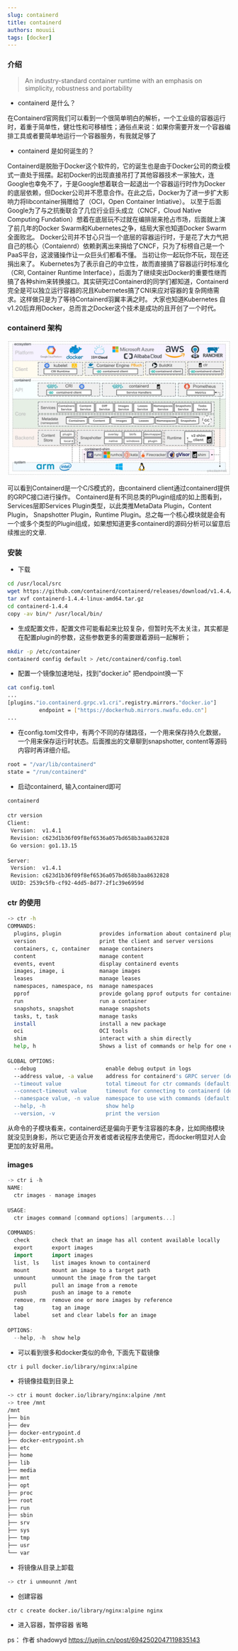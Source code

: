 ```yaml
---
slug: containerd
title: containerd
authors: mouuii
tags: [docker]
---
```


### 介绍
> An industry-standard container runtime with an emphasis on simplicity, robustness and portability


- containerd 是什么？

在Containerd官网我们可以看到一个很简单明白的解析，一个工业级的容器运行时，着重于简单性，健壮性和可移植性；通俗点来说：如果你需要开发一个容器编排工具或者要简单地运行一个容器服务，有我就足够了

- containerd 是如何诞生的？

Containerd是脱胎于Docker这个软件的，它的诞生也是由于Docker公司的商业模式一直处于摇摆。起初Docker的出现直接吊打了其他容器技术一家独大，连Google也幸免不了，于是Google想着联合一起退出一个容器运行时作为Docker的底层依赖，但Docker公司并不愿意合作。在此之后，Docker为了进一步扩大影响力将libcontainer捐赠给了（OCI，Open Container Intiative）。
以至于后面Google为了与之抗衡联合了几位行业巨头成立（CNCF，Cloud Native Computing Fundation）想着在底层玩不过就在编排层来抢占市场，后面就上演了前几年的Docker Swarm和Kubernetes之争，结局大家也知道Docker Swarm全面败北。
Docker公司并不甘心只当一个底层的容器运行时，于是花了大力气把自己的核心（Contaienrd）依赖剥离出来捐给了CNCF，只为了标榜自己是一个PaaS平台，这波骚操作让一众巨头们都看不懂。
当初让你一起玩你不玩，现在还捐出来了。
Kubernetes为了表示自己的中立性，故而直接搞了容器运行时标准化（CRI, Container Runtime Interface），后面为了继续突出Docker的重要性继而搞了各种shim来转换接口。其实研究过Containerd的同学们都知道，Containerd完全是可以独立运行容器的况且Kubernetes搞了CNI来应对容器的复杂网络需求。这样做只是为了等待Containerd羽翼丰满之时。
大家也知道Kubernetes 自v1.20后弃用Docker，总而言之Docker这个技术是成功的且开创了一个时代。

### containerd 架构

![](https://raw.githubusercontent.com/mouuii/picture/master/202305051021392.png)

可以看到Containerd是一个C/S模式的，由containerd client通过containerd提供的GRPC接口进行操作。
Containerd是有不同总类的Plugin组成的如上图看到，Services层即Services Plugin类型，以此类推MetaData Plugin，Content Plugin， Snapshotter Plugin，Runtime Plugin。总之每一个核心模块就是会有一个或多个类型的Plugin组成，如果想知道更多containerd的源码分析可以留意后续推出的文章.

### 安装
- 下载

```sh
cd /usr/local/src
wget https://github.com/containerd/containerd/releases/download/v1.4.4/containerd-1.4.4-linux-amd64.tar.gz
tar xvf containerd-1.4.4-linux-amd64.tar.gz
cd containerd-1.4.4
copy -av bin/* /usr/local/bin/
```


- 生成配置文件，配置文件可能看起来比较复杂，但暂时先不太关注，其实都是在配置plugin的参数，这些参数更多的需要跟着源码一起解析；


```sh
mkdir -p /etc/container
containerd config default > /etc/containerd/config.toml
```

- 配置一个镜像加速地址，找到"docker.io" 把endpoint换一下

```sh
cat config.toml
...
[plugins."io.containerd.grpc.v1.cri".registry.mirrors."docker.io"]
          endpoint = ["https://dockerhub.mirrors.nwafu.edu.cn"]
...

```
- 在config.toml文件中，有两个不同的存储路径，一个用来保存持久化数据，一个用来保存运行时状态。后面推出的文章聊到snapshotter, content等源码内容时再详细介绍。

```sh
root = "/var/lib/containerd"
state = "/run/containerd"
```
- 启动containerd, 输入containerd即可

```sh
containerd 

ctr version
Client:
 Version:  v1.4.1
 Revision: c623d1b36f09f8ef6536a057bd658b3aa8632828
 Go version: go1.13.15

Server:
 Version:  v1.4.1
 Revision: c623d1b36f09f8ef6536a057bd658b3aa8632828
 UUID: 2539c5fb-cf92-4dd5-8d77-2f1c39e6959d
```

### ctr 的使用

```sh
-> ctr -h
COMMANDS:
  plugins, plugin            provides information about containerd plugins
  version                    print the client and server versions
  containers, c, container   manage containers
  content                    manage content
  events, event              display containerd events
  images, image, i           manage images
  leases                     manage leases
  namespaces, namespace, ns  manage namespaces
  pprof                      provide golang pprof outputs for containerd
  run                        run a container
  snapshots, snapshot        manage snapshots
  tasks, t, task             manage tasks
  install                    install a new package
  oci                        OCI tools
  shim                       interact with a shim directly
  help, h                    Shows a list of commands or help for one command

GLOBAL OPTIONS:
  --debug                      enable debug output in logs
  --address value, -a value    address for containerd's GRPC server (default: "/run/containerd/containerd.sock") [$CONTAINERD_ADDRESS]
  --timeout value              total timeout for ctr commands (default: 0s)
  --connect-timeout value      timeout for connecting to containerd (default: 0s)
  --namespace value, -n value  namespace to use with commands (default: "default") [$CONTAINERD_NAMESPACE]
  --help, -h                   show help
  --version, -v                print the version

```

从命令的子模块看来，containerd还是偏向于更专注容器的本身，比如网络模块就没见到身影，所以它更适合开发者或者说程序去使用它，而docker明显对人会更加的友好易用。

### images
```go
-> ctr i -h
NAME:
  ctr images - manage images

USAGE:
  ctr images command [command options] [arguments...]

COMMANDS:
  check       check that an image has all content available locally
  export      export images
  import      import images
  list, ls    list images known to containerd
  mount       mount an image to a target path
  unmount     unmount the image from the target
  pull        pull an image from a remote
  push        push an image to a remote
  remove, rm  remove one or more images by reference
  tag         tag an image
  label       set and clear labels for an image

OPTIONS:
  --help, -h  show help

```

- 可以看到很多和docker类似的命令, 下面先下载镜像
```sh
ctr i pull docker.io/library/nginx:alpine
```

- 将镜像挂载到目录上

```sh
-> ctr i mount docker.io/library/nginx:alpine /mnt
-> tree /mnt
/mnt
├── bin
├── dev
├── docker-entrypoint.d
├── docker-entrypoint.sh
├── etc
├── home
├── lib
├── media
├── mnt
├── opt
├── proc
├── root
├── run
├── sbin
├── srv
├── sys
├── tmp
├── usr
└── var

```
- 将镜像从目录上卸载

```sh
-> ctr i unmounnt /mnt
```
- 创建容器

```sh
ctr c create docker.io/library/nginx:alpine nginx
```

- 进入容器，暂停容器 省略


ps： 作者 shadowyd https://juejin.cn/post/6942502047119835143